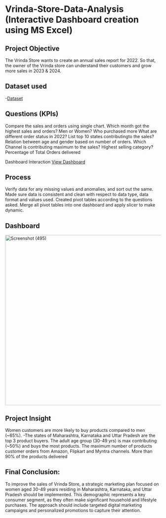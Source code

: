 # Vrinda-Store-Data-Analysis (Interactive Dashboard creation using MS Excel)
## Project Objective
The Vrinda Store wants to create an annual sales report for 2022. So that, the owner of the Vrinda store can understand their customers and grow more sales in 2023 & 2024.

## Dataset used
-<a href="https://github.com/sachinswaroop2002/Data-Analysis-Dashboard/blob/main/Vrinda%20Data%20Analysis2%20(1).xlsx">Dataset</a>


## Questions (KPIs)
Compare the sales and orders using single chart.
Which month got the highest sales and orders?
Men or Women? Who purchased more
What are different order status in 2022?
List top 10 states contributingto the sales?
Relation between age and gender based on number of orders.
Which Channel is contributing maximum to the sales?
Highest selling category?
Percentage of Total Orders delivered

Dashboard Interaction <a href="https://github.com/ritikbh193/Data-Analytics-with-Excel/blob/main/Dashboard_Image.png">View Dashboard</a>

## Process
Verify data for any missing values and anomalies, and sort out the same.
Made sure data is consistent and clean with respect to data type, data format and values used.
Created pivot tables according to the questions asked.
Merge all pivot tables into one dashboard and apply slicer to make dynamic.

## Dashboard

<img width="1214" height="550" alt="Screenshot (495)" src="https://github.com/user-attachments/assets/2f4e2373-adf9-4c4f-9c98-099077235502" />

## Project Insight
Women customers are more likely to buy products compared to men (~65%).
-The states of Maharashtra, Karnataka and Uttar Pradesh are the top 3 product buyers.
The adult age group (30-49 yrs) is max contributing (~50%) and buys the most products.
The maximum number of products customer orders from Amazon, Flipkart and Myntra channels.
More than 90% of the products delivered

## Final Conclusion:
To improve the sales of Vrinda Store, a strategic marketing plan focused on women aged 30-49 years residing in Maharashtra, Karnataka, and Uttar Pradesh should be implemented. This demographic represents a key consumer segment, as they often make significant household and lifestyle purchases. The approach should include targeted digital marketing campaigns and personalized promotions to capture their attention.
